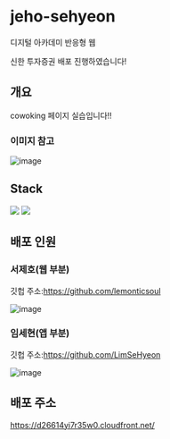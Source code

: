 # jeho-sehyeon
디지털 아카데미 반응형 웹 

신한 투자증권 배포 진행하였습니다!
## 개요
cowoking 페이지 실습입니다!!
### 이미지 참고
![image](https://github.com/lemonticsoul/jeho-sehyeon/assets/127959482/df8ed759-279c-4bf1-84e8-ecd969e1f0ee)

## Stack

<img src="https://img.shields.io/badge/html5-E34F26?style=for-the-badge&logo=html5&logoColor=white">
<img src="https://img.shields.io/badge/css3-E34F26?style=for-the-badge&logo=css3&logoColor=white">


## 배포 인원

### 서제호(웹 부분)

깃헙 주소:https://github.com/lemonticsoul

![image](https://github.com/lemonticsoul/jeho-sehyeon/assets/127959482/f4da3a57-ce4b-4e3a-a9cc-a87661e5e0d5)

### 임세현(앱 부분)

깃헙 주소:https://github.com/LimSeHyeon

![image](https://github.com/lemonticsoul/jeho-sehyeon/assets/127959482/cd0bd9c1-2ee6-4e63-ba30-a3dab6d26b81)


## 배포 주소

https://d26614yi7r35w0.cloudfront.net/


